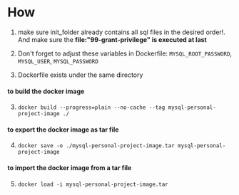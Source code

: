 # How

1. make sure init_folder already contains all sql files in the desired order!.
     And make sure the **file:"99-grant-privilege" is executed at last**

2. Don't forget to adjust these variables in Dockerfile: `MYSQL_ROOT_PASSWORD`, `MYSQL_USER`, `MYSQL_PASSWORD`

4. Dockerfile exists under the same directory

####  to build the docker image
3. ```docker build --progress=plain --no-cache --tag mysql-personal-project-image ./```

####  to export the docker image as tar file
4. ```docker save -o ./mysql-personal-project-image.tar mysql-personal-project-image```

####  to import the docker image from a tar file
5. ```docker load -i mysql-personal-project-image.tar```
